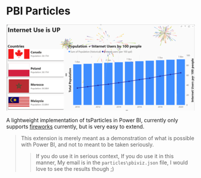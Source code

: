 # PBI Particles

![Example of PBI Particles used in a Dashboard](./sample.png)

A lightweight implementation of tsParticles in Power BI, currently only supports [fireworks](https://particles.js.org/docs/modules/tsParticles_Fireworks_Bundle.html) currently, but is very easy to extend.

> This extension is merely meant as a demonstration of what is possible with Power BI, and not to meant to be taken seriously.
>> If you do use it in serious context, If you do use it in this manner, My email is in the `particles\pbiviz.json` file, I would love to see the results though ;)
